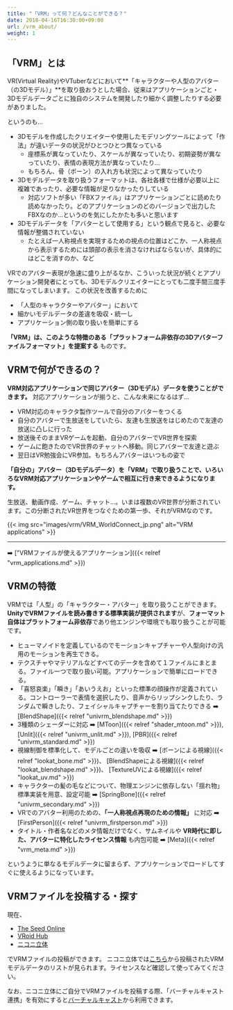 ```yaml
---
title: "「VRM」って何？どんなことができる？"
date: 2018-04-16T16:30:00+09:00
url: /vrm_about/
weight: 1
---
```


## 「VRM」とは
VR(Virtual Reality)やVTuberなどにおいて**「キャラクターや人型のアバター（の3Dモデル）」**を取り扱おうとした場合、従来はアプリケーションごと・3Dモデルデータごとに独自のシステムを開発したり細かく調整したりする必要がありました。

というのも…

* 3Dモデルを作成したクリエイターや使用したモデリングツールによって「作法」が違いデータの状況がひとつひとつ異なっている
	* 座標系が異なっていたり、スケールが異なっていたり、初期姿勢が異なっていたり、表情の表現方法が異なっていたり…
	* もちろん、骨（ボーン）の入れ方も状況によって異なっていたり
* 3Dモデルデータを取り扱うフォーマットは、各社各様で仕様が必要以上に複雑であったり、必要な情報が足りなかったりしている
	* 対応ソフトが多い「FBXファイル」はアプリケーションごとに読めたり読めなかったり。どのアプリケーションのどのバージョンで出力したFBXなのか…というのを気にしたかたも多いと思います
* 3Dモデルデータを「アバターとして使用する」という観点で見ると、必要な情報が整備されていない
	* たとえば一人称視点を実現するための視点の位置はどこか、一人称視点から表示するためには頭部の表示を消さなければならないが、具体的にはどこを消すのか、など

VRでのアバター表現が急速に盛り上がるなか、こういった状況が続くとアプリケーション開発者にとっても、3Dモデルクリエイターにとっても二度手間三度手間になってしまいます。
この状況を改善するために

* 「人型のキャラクターやアバター」において
* 細かいモデルデータの差違を吸収・統一し
* アプリケーション側の取り扱いを簡単にする

**「VRM」は、このような特徴のある「プラットフォーム非依存の3Dアバターファイルフォーマット」を提案する** ものです。

## VRMで何ができるの？

**VRM対応アプリケーションで同じアバター（3Dモデル）データを使うことができます。**
対応アプリケーションが揃うと、こんな未来になるはず…

* VRM対応のキャラクタ製作ツールで自分のアバターをつくる
* 自分のアバターで生放送をしていたら、友達も生放送をはじめたので友達の放送に凸しに行った
* 放送後そのままVRゲームを起動、自分のアバターでVR世界を探索
* ゲームに飽きたのでVR世界のチャットへ移動。同じアバターで友達と遊ぶ
* 翌日はVR勉強会にVR参加。もちろんアバターはいつもの姿で

**「自分の」アバター（3Dモデルデータ）を「VRM」で取り扱うことで、いろいろなVRM対応アプリケーションやゲームで相互に行き来できるようになります。**

生放送、動画作成、ゲーム、チャット…。いまは複数のVR世界が分断されています。この分断されたVR世界をつなぐための第一歩、それがVRMなのです。

{{< img src="images/vrm/VRM_WorldConnect_jp.png" alt="VRM applications" >}}

---

 ➡️ ["VRMファイルが使えるアプリケーション]({{< relref "vrm_applications.md" >}})

## VRMの特徴
VRMでは「人型」の「キャラクター・アバター」を取り扱うことができます。**UnityでVRMファイルを読み書きする標準実装が提供されます**が、**フォーマット自体はプラットフォーム非依存**であり他エンジンや環境でも取り扱うことが可能です。

* ヒューマノイドを定義しているのでモーションキャプチャーや人型向けの汎用のモーションを再生できる。
* テクスチャやマテリアルなどすべてのデータを含めて１ファイルにまとまる。ファイル一つで取り扱い可能。アプリケーションで簡単にロードできる。
* 「喜怒哀楽」「瞬き」「あいうえお」といった標準の顔操作が定義されている。コントローラーで表情を選択したり、音声からリップシンクしたり、ランダムで瞬きしたり、フェイシャルキャプチャーを割り当てたりできる ➡️ [BlendShape]({{< relref "univrm_blendshape.md" >}})
* 3種類のシェーダーに対応 ➡️ [MToon]({{< relref "shader_mtoon.md" >}}), [Unlit]({{< relref "univrm_unlit.md" >}}), [PBR]({{< relref "univrm_standard.md" >}})
* 視線制御を標準化して、モデルごとの違いを吸収 ➡️ [ボーンによる視線]({{< relref "lookat_bone.md" >}})、 [BlendShapeによる視線]({{< relref "lookat_blendshape.md" >}})、 [TextureUVによる視線]({{< relref "lookat_uv.md" >}})
* キャラクターの髪の毛などについて、物理エンジンに依存しない「揺れ物」標準実装を用意、設定可能 ➡️ [SpringBone]({{< relref "univrm_secondary.md" >}})
* VRでのアバター利用のための、**「一人称視点再現のための情報」** に対応 ➡️ [FirstPerson]({{< relref "univrm_firstperson.md" >}})
* タイトル・作者名などのメタ情報だけでなく、サムネイルや **VR時代に即した、アバターに特化したライセンス情報** も内包可能 ➡️ [Meta]({{< relref "vrm_meta.md" >}})

というように単なるモデルデータに留まらず、アプリケーションでロードしてすぐに使えるようになっています。

## VRMファイルを投稿する・探す

現在、

* [The Seed Online](https://seed.online/)
* [VRoid Hub](https://hub.vroid.com/)
* [ニコニ立体](https://3d.nicovideo.jp/)

でVRMファイルの投稿ができます。
ニコニ立体では[こちら](https://3d.nicovideo.jp/search?word_type=tag&word=VRM)から投稿されたVRMモデルデータのリストが見られます。ライセンスなど確認して使ってみてください。

なお、ニコニ立体にご自分でVRMファイルを投稿する際、「バーチャルキャスト連携」を有効にすると[バーチャルキャスト](https://virtualcast.jp/)から利用できます。
